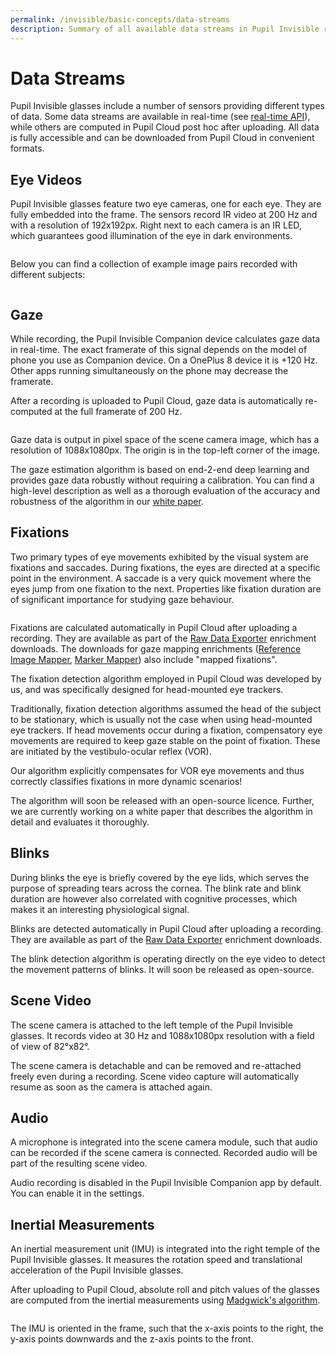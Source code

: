 ```yaml
---
permalink: /invisible/basic-concepts/data-streams
description: Summary of all available data streams in Pupil Invisible recordings
---
```


# Data Streams
Pupil Invisible glasses include a number of sensors providing different types of data. Some data streams are available in real-time (see [real-time API](/invisible/how-tos/integrate-with-the-real-time-api/introduction)), while others are computed in Pupil Cloud post hoc after uploading. All data is fully accessible and can be downloaded from Pupil Cloud in convenient formats.

## Eye Videos
Pupil Invisible glasses feature two eye cameras, one for each eye. They are fully embedded into the frame. The sensors record IR video at 200 Hz and with a resolution of 192x192px. Right next to each camera is an IR LED, which guarantees good illumination of the eye in dark environments.

<div style="display:flex;justify-content:center;" class="pb-4">
  <v-img
    :src="require('../../media/invisible/explainers/PI-Camera_annotation-white.jpg')"
    max-width=100%
  >
  </v-img>
</div>

Below you can find a collection of example image pairs recorded with different subjects:

<div style="display:flex;justify-content:center;" class="pb-4">
  <v-img
    :src="require('../../media/invisible/explainers/example-eye-images.jpg')"
    max-width=100%
  >
  </v-img>
</div>

## Gaze
While recording, the Pupil Invisible Companion device calculates gaze data in real-time. The exact framerate of this signal depends on the model of phone you use as Companion device. On a OnePlus 8 device it is +120 Hz. Other apps running simultaneously on the phone may decrease the framerate.

After a recording is uploaded to Pupil Cloud, gaze data is automatically re-computed at the full framerate of 200 Hz.

<div style="display:flex;justify-content:center;" class="pb-4">
  <v-img
    :src="require('../../media/invisible/explainers/pi-gaze-coordinate-diagram.jpg')"
    max-width=100%
  >
  </v-img>
</div>

Gaze data is output in pixel space of the scene camera image, which has a resolution of 1088x1080px. The origin is in the top-left corner of the image.

The gaze estimation algorithm is based on end-2-end deep learning and provides gaze data robustly without requiring a calibration. You can find a high-level description as well as a thorough evaluation of the accuracy and robustness of the algorithm in our [white paper](https://arxiv.org/pdf/2009.00508).

## Fixations
Two primary types of eye movements exhibited by the visual system are fixations and saccades. During fixations, the eyes are directed at a specific point in the environment. A saccade is a very quick movement where the eyes jump from one fixation to the next. Properties like fixation duration are of significant importance for studying gaze behaviour.

<div style="display:flex;justify-content:center;" class="pb-4">
  <v-img
    :src="require('../../media/invisible/explainers/fixations.jpg')"
    max-width=100%
  >
  </v-img>
</div>

Fixations are calculated automatically in Pupil Cloud after uploading a recording. They are available as part of the [Raw Data Exporter](/invisible/reference/export-formats/#fixations-csv) enrichment downloads. The downloads for gaze mapping enrichments ([Reference Image Mapper](/invisible/reference/export-formats/#fixations-csv-3), [Marker Mapper](/invisible/reference/export-formats/#fixations-csv-2)) also include "mapped fixations".

The fixation detection algorithm employed in Pupil Cloud was developed by us, and was specifically designed for head-mounted eye trackers. 

Traditionally, fixation detection algorithms assumed the head of the subject to be stationary, which is usually not the case when using head-mounted eye trackers. 
If head movements occur during a fixation, compensatory eye movements are required to keep gaze stable on the point of fixation. These are initiated by the 
vestibulo-ocular reflex (VOR). 

Our algorithm explicitly compensates for VOR eye movements and thus correctly classifies fixations in more dynamic scenarios!

The algorithm will soon be released with an open-source licence. Further, we are currently working on a white paper that describes the algorithm in detail and evaluates it thoroughly.

## Blinks
During blinks the eye is briefly covered by the eye lids, which serves the purpose of spreading tears across the cornea. The blink rate and blink duration are however also correlated with cognitive processes, which makes it an interesting physiological signal.

Blinks are detected automatically in Pupil Cloud after uploading a recording. They are available as part of the [Raw Data Exporter](/invisible/reference/export-formats/#blinks-csv) enrichment downloads.

The blink detection algorithm is operating directly on the eye video to detect the movement patterns of blinks. It will soon be released as open-source.

## Scene Video
The scene camera is attached to the left temple of the Pupil Invisible glasses. It records video at 30 Hz and 1088x1080px resolution with a field of view of 82°x82°.

The scene camera is detachable and can be removed and re-attached freely even during a recording. Scene video capture will automatically resume as soon as the camera is attached again.

## Audio
A microphone is integrated into the scene camera module, such that audio can be recorded if the scene camera is connected. Recorded audio will be part of the resulting scene video.

Audio recording is disabled in the Pupil Invisible Companion app by default. You can enable it in the settings.

## Inertial Measurements
An inertial measurement unit (IMU) is integrated into the right temple of the Pupil Invisible glasses. It measures the rotation speed and translational acceleration of the Pupil Invisible glasses.

After uploading to Pupil Cloud, absolute roll and pitch values of the glasses are computed from the inertial measurements using [Madgwick's algorithm](https://x-io.co.uk/downloads/madgwick_internal_report.pdf).

<div style="display:flex;justify-content:center;" class="pb-4">
  <v-img
    :src="require('../../media/invisible/explainers/pi-imu-diagram.jpg')"
    max-width=100%
  >
  </v-img>
</div>

The IMU is oriented in the frame, such that the x-axis points to the right, the y-axis points downwards and the z-axis points to the front.
